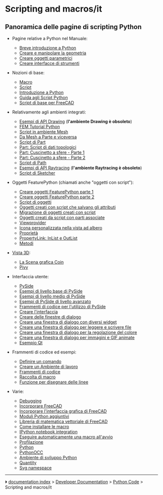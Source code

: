 # Scripting and macros/it
## Panoramica delle pagine di scripting Python 

-   Pagine relative a Python nel Manuale:
    -   [Breve introduzione a Python](Manual:A_gentle_introduction/it.md)
    -   [Creare e manipolare la geometria](Manual:Creating_and_manipulating_geometry/it.md)
    -   [Creare oggetti parametrici](Manual:Creating_parametric_objects/it.md)
    -   [Creare interfacce di strumenti](Manual:Creating_interface_tools/it.md)

-   Nozioni di base:
    -   [Macro](Macros/it.md)
    -   [Script](Scripts/it.md)
    -   [Introduzione a Python](Introduction_to_Python/it.md)
    -   [Guida agli Script Python](Python_scripting_tutorial/it.md)
    -   [Script di base per FreeCAD](FreeCAD_Scripting_Basics/it.md)

-   Relativamente agli ambienti integrati:
    -   [Esempi di API Drawing](Drawing_API_example/it.md) (**l'ambiente Drawing è obsoleto**)
    -   [FEM Tutorial Python](FEM_Tutorial_Python/it.md)
    -   [Script in ambiente Mesh](Mesh_Scripting/it.md)
    -   [Da Mesh a Parte e viceversa](Mesh_to_Part/it.md)
    -   [Script di Part](Part_scripting/it.md)
    -   [Part: Script di dati topologici](Topological_data_scripting/it.md)
    -   [Part: Cuscinetto a sfere - Parte 1](Scripted_Parts:_Ball_Bearing_-_Part_1/it.md)
    -   [Part: Cuscinetto a sfere - Parte 2](Scripted_Parts:_Ball_Bearing_-_Part_2/it.md)
    -   [Script di Path](Path_scripting/it.md)
    -   [Esempi di API Raytracing](Raytracing_API_example/it.md) (**l'ambiente Raytracing è obsoleto**)
    -   [Script di Sketcher](Sketcher_scripting/it.md)

-   Oggetti FeaturePython (chiamati anche \"oggetti con script\"):
    -   [Creare oggetti FeaturePython parte 1](Create_a_FeaturePython_object_part_I/it.md)
    -   [Creare oggetti FeaturePython parte 2](Create_a_FeaturePython_object_part_II/it.md)
    -   [Script di oggetti](Scripted_objects/it.md)
    -   [Oggetti creati con script che salvano gli attributi](Scripted_objects_saving_attributes/it.md)
    -   [Migrazione di oggetti creati con script](Scripted_objects_migration/it.md)
    -   [Oggetti creati da script con parti associate](Scripted_objects_with_attachment/it.md)
    -   [Viewprovider](Viewprovider/it.md)
    -   [Icona personalizzata nella vista ad albero](Custom_icon_in_tree_view/it.md)
    -   [Proprietà](Property/it.md)
    -   [PropertyLink: InList e OutList](PropertyLink:_InList_and_OutList/it.md)
    -   [Metodi](FeaturePython_methods/it.md)

-   [Vista 3D](3D_view/it.md):
    -   [La Scena grafica Coin](Scenegraph/it.md)
    -   [Pivy](Pivy/it.md)

-   Interfaccia utente:
    -   [PySide](PySide/it.md)
    -   [Esempi di livello base di PySide](PySide_Beginner_Examples/it.md)
    -   [Esempi di livello medio di PySide](PySide_Intermediate_Examples/it.md)
    -   [Esempi di PySide di livello avanzato](PySide_Advanced_Examples/it.md)
    -   [Frammenti di codice per l\'utilizzo di PySide](PySide_usage_snippets/it.md)
    -   [Creare l\'interfaccia](Interface_creation/it.md)
    -   [Creare delle finestre di dialogo](Dialog_creation/it.md)
    -   [Creare una finestra di dialogo con diversi widget](Dialog_creation_with_various_widgets/it.md)
    -   [Creare una finestra di dialogo per leggere e scrivere file](Dialog_creation_reading_and_writing_files/it.md)
    -   [Creare una finestra di dialogo per la regolazione del colore](Dialog_creation_setting_colors/it.md)
    -   [Creare una finestra di dialogo per immagini e GIF animate](Dialog_creation_image_and_animated_GIF/it.md)
    -   [Esempio Qt](Qt_Example/it.md)

-   Frammenti di codice ed esempi:
    -   [Definire un comando](Command/it.md)
    -   [Creare un Ambiente di lavoro](Workbench_creation/it.md)
    -   [Frammenti di codice](Code_snippets/it.md)
    -   [Raccolta di macro](Macros_recipes/it.md)
    -   [Funzione per disegnare delle linee](Line_drawing_function/it.md)

-   Varie:
    -   [Debugging](Debugging/it.md)
    -   [Incorporare FreeCAD](Embedding_FreeCAD/it.md)
    -   [Incorporare l\'interfaccia grafica di FreeCAD](Embedding_FreeCADGui/it.md)
    -   [Moduli Python aggiuntivi](Extra_python_modules/it.md)
    -   [Libreria di matematica vettoriale di FreeCAD](FreeCAD_vector_math_library/it.md)
    -   [Come installare le macro](How_to_install_macros/it.md)
    -   [IPython notebook integration](IPython_notebook_integration.md)
    -   [Eseguire automaticamente una macro all\'avvio](Macro_at_Startup/it.md)
    -   [Profilazione](Profiling/it.md)
    -   [Python](Python/it.md)
    -   [PythonOCC](PythonOCC/it.md)
    -   [Ambiente di sviluppo Python](Python_Development_Environment/it.md)
    -   [Quantity](Quantity/it.md)
    -   [Svg namespace](Svg_Namespace/it.md)



---
⏵ [documentation index](../README.md) > [Developer Documentation](Category_Developer%20Documentation.md) > [Python Code](Category_Python%20Code.md) > Scripting and macros/it
